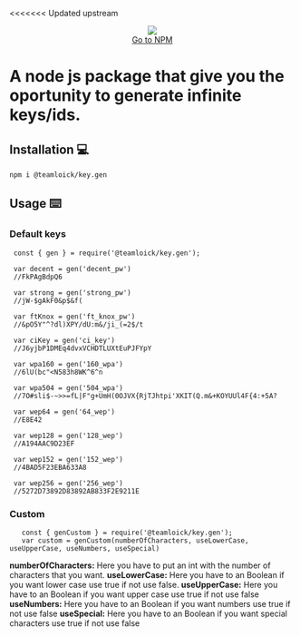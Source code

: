 <<<<<<< Updated upstream
<p align="center">
	<img align="center" src="https://media.discordapp.net/attachments/847157141122056263/850572010508648468/RenderedImage.png">
	<br>
	<a href="https://www.npmjs.com/package/@teamloick/key.gen">Go to NPM</a>
</p>

A node js package that give you the oportunity to generate infinite keys/ids.
=======

## Installation 💻

   ```
   npm i @teamloick/key.gen
   ```

## Usage ⌨️
   ### Default keys
   ```
    const { gen } = require('@teamloick/key.gen');
    
    var decent = gen('decent_pw')
    //FkPAgBdpQ6

    var strong = gen('strong_pw')
    //jW-$gAkF0&p$&f(

    var ftKnox = gen('ft_knox_pw')
    //&pO5Y"^?dl)XPY/dU:m&/ji_(=2$/t

    var ciKey = gen('ci_key')
    //J6yjbP1DMEq4dvxVCHDTLUXtEuPJFYpY

    var wpa160 = gen('160_wpa')
    //6lU(bc"<N583h8WK^6^n

    var wpa504 = gen('504_wpa')
    //7O#sli$-~>>=fL|F"g+UmH(0OJVX{RjTJhtpi'XKIT(Q.m&+KOYUUl4F{4:+5A?
    
    var wep64 = gen('64_wep')
    //E8E42

    var wep128 = gen('128_wep')
    //A194AAC9D23EF
    
    var wep152 = gen('152_wep')
    //4BAD5F23EBA633A8
    
    var wep256 = gen('256_wep')
    //5272D73892D83892AB833F2E9211E
   ```
   ### Custom
   ```
      const { genCustom } = require('@teamloick/key.gen');
      var custom = genCustom(numberOfCharacters, useLowerCase, useUpperCase, useNumbers, useSpecial)
   ```
   **numberOfCharacters:** Here you have to put an int with the number of characters that you want.
   **useLowerCase:** Here you have to an Boolean if you want lower case use true if not use false.
   **useUpperCase:** Here you have to an Boolean if you want upper case use true if not use false
   **useNumbers:** Here you have to an Boolean if you want numbers use true if not use false
   **useSpecial:** Here you have to an Boolean if you want special characters use true if not use false
